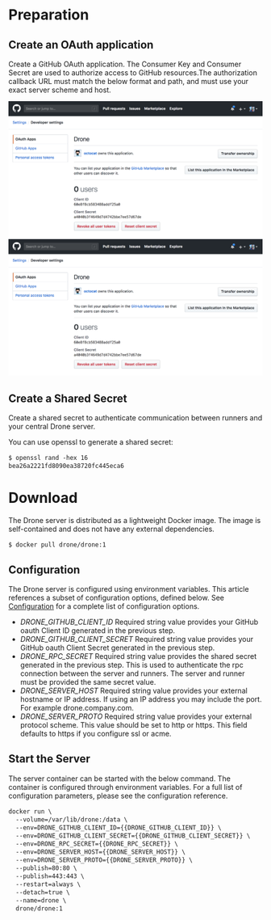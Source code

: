 # Preparation

## Create an OAuth application

Create a GitHub OAuth application. The Consumer Key and Consumer Secret are used to authorize access to GitHub resources.The authorization callback URL must match the below format and path, and must use your exact server scheme and host.


![](https://github.com/supersaiyane/devops/blob/master/droneci/resources/github_application_created.png)
![](https://github.com/supersaiyane/DevOps/blob/362d0cc8d3cc611d4d7e4c69706b1efe0d0bbc7a/DroneCI/resources/github_application_created.png)

## Create a Shared Secret

Create a shared secret to authenticate communication between runners and your central Drone server.

You can use openssl to generate a shared secret:

```
$ openssl rand -hex 16
bea26a2221fd8090ea38720fc445eca6

```

# Download

The Drone server is distributed as a lightweight Docker image. The image is self-contained and does not have any external dependencies.

```
$ docker pull drone/drone:1
```

## Configuration

The Drone server is configured using environment variables. This article references a subset of configuration options, defined below. See [Configuration](https://docs.drone.io/server/reference/) for a complete list of configuration options.

- _DRONE_GITHUB_CLIENT_ID_ Required string value provides your GitHub oauth Client ID generated in the previous step.
- _DRONE_GITHUB_CLIENT_SECRET_ Required string value provides your GitHub oauth Client Secret generated in the previous step.
- _DRONE_RPC_SECRET_ Required string value provides the shared secret generated in the previous step. This is used to authenticate the rpc connection between the server and runners. The server and runner must be provided the same secret value.
- _DRONE_SERVER_HOST_ Required string value provides your external hostname or IP address. If using an IP address you may include the port. For example drone.company.com.
- _DRONE_SERVER_PROTO_ Required string value provides your external protocol scheme. This value should be set to http or https. This field defaults to https if you configure ssl or acme.

## Start the Server

The server container can be started with the below command. The container is configured through environment variables. For a full list of configuration parameters, please see the configuration reference.

```
docker run \
  --volume=/var/lib/drone:/data \
  --env=DRONE_GITHUB_CLIENT_ID={{DRONE_GITHUB_CLIENT_ID}} \
  --env=DRONE_GITHUB_CLIENT_SECRET={{DRONE_GITHUB_CLIENT_SECRET}} \
  --env=DRONE_RPC_SECRET={{DRONE_RPC_SECRET}} \
  --env=DRONE_SERVER_HOST={{DRONE_SERVER_HOST}} \
  --env=DRONE_SERVER_PROTO={{DRONE_SERVER_PROTO}} \
  --publish=80:80 \
  --publish=443:443 \
  --restart=always \
  --detach=true \
  --name=drone \
  drone/drone:1
```
